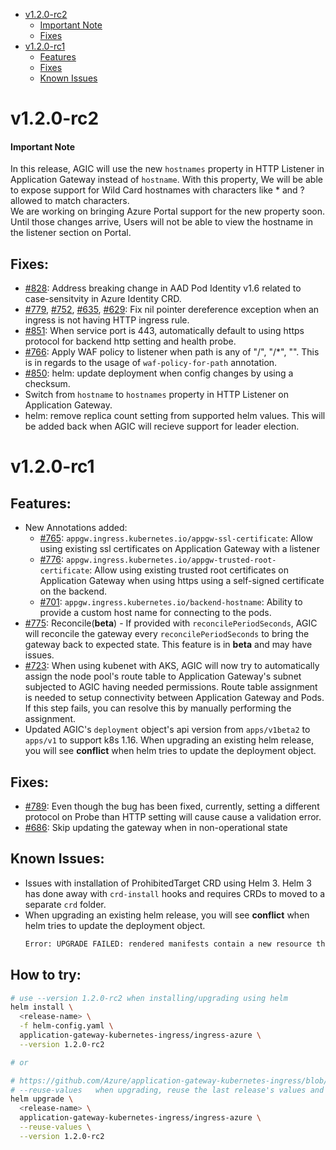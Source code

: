 - [v1.2.0-rc2](#v120-rc2)
  - [Important Note](#important-note)
  - [Fixes](#fixes)
- [v1.2.0-rc1](#v120-rc1)
  - [Features](#features)
  - [Fixes](#fixes-1)
  - [Known Issues](#known-issues)

# v1.2.0-rc2

#### Important Note

In this release, AGIC will use the new `hostnames` property in HTTP Listener in Application Gateway instead of `hostname`. With this property, We will be able to expose support for Wild Card hostnames with characters like * and ? allowed to match characters.  
We are working on bringing Azure Portal support for the new property soon. Until those changes arrive, Users will not be able to view the hostname in the listener section on Portal.

## Fixes:
* [#828](https://github.com/Azure/application-gateway-kubernetes-ingress/issues/828): Address breaking change in AAD Pod Identity v1.6 related to case-sensitvity in Azure Identity CRD.
* [#779](https://github.com/Azure/application-gateway-kubernetes-ingress/issues/779), [#752](https://github.com/Azure/application-gateway-kubernetes-ingress/issues/752), [#635](https://github.com/Azure/application-gateway-kubernetes-ingress/issues/635), [#629](https://github.com/Azure/application-gateway-kubernetes-ingress/issues/629): Fix nil pointer dereference exception when an ingress is not having HTTP ingress rule.
* [#851](https://github.com/Azure/application-gateway-kubernetes-ingress/issues/851): When service port is 443, automatically default to using https protocol for backend http setting and health probe.
* [#766](https://github.com/Azure/application-gateway-kubernetes-ingress/issues/766): Apply WAF policy to listener when path is any of "/", "/*", "". This is in regards to the usage of `waf-policy-for-path` annotation.
* [#850](https://github.com/Azure/application-gateway-kubernetes-ingress/issues/850): helm: update deployment when config changes by using a checksum.
* Switch from `hostname` to `hostnames` property in HTTP Listener on Application Gateway.
* helm: remove replica count setting from supported helm values. This will be added back when AGIC will recieve support for leader election.

# v1.2.0-rc1

## Features:

* New Annotations added:
  * [#765](https://github.com/Azure/application-gateway-kubernetes-ingress/issues/765): `appgw.ingress.kubernetes.io/appgw-ssl-certificate`:  Allow using existing ssl certificates on Application Gateway with a listener
  * [#776](https://github.com/Azure/application-gateway-kubernetes-ingress/issues/776): `appgw.ingress.kubernetes.io/appgw-trusted-root-certificate`:  Allow using existing trusted root certificates on Application Gateway when using https using a self-signed certificate on the backend.
  * [#701](https://github.com/Azure/application-gateway-kubernetes-ingress/issues/701): `appgw.ingress.kubernetes.io/backend-hostname`: Ability to provide a custom host name for connecting to the pods.
* [#775](https://github.com/Azure/application-gateway-kubernetes-ingress/issues/775): Reconcile(**beta**) - If provided with `reconcilePeriodSeconds`, AGIC will reconcile the gateway every `reconcilePeriodSeconds` to bring the gateway back to expected state. This feature is in **beta** and may have issues.
* [#723](https://github.com/Azure/application-gateway-kubernetes-ingress/issues/723): When using kubenet with AKS, AGIC will now try to automatically assign the node pool's route table to Application Gateway's subnet subjected to AGIC having needed permissions. Route table assignment is needed to setup connectivity between Application Gateway and Pods. If this step fails, you can resolve this by manually performing the assignment.
* Updated AGIC's `deployment` object's api version from `apps/v1beta2` to `apps/v1` to support k8s 1.16. When upgrading an existing helm release, you will see **conflict** when helm tries to update the deployment object.

## Fixes:
* [#789](https://github.com/Azure/application-gateway-kubernetes-ingress/issues/789): Even though the bug has been fixed, currently, setting a different protocol on Probe than HTTP setting will cause cause a validation error.
* [#686](https://github.com/Azure/application-gateway-kubernetes-ingress/issues/686): Skip updating the gateway when in non-operational state

## Known Issues:
* Issues with installation of ProhibitedTarget CRD using Helm 3. Helm 3 has done away with `crd-install` hooks and requires CRDs to moved to a separate `crd` folder.
* When upgrading an existing helm release, you will see **conflict** when helm tries to update the deployment object.
  ```bash
  Error: UPGRADE FAILED: rendered manifests contain a new resource that already exists. Unable to continue with update: existing resource conflict: namespace: default, name: <release-name>, existing_kind: apps/v1, Kind=Deployment, new_kind: apps/v1, Kind=Deployment
  ```

## How to try:
```bash
# use --version 1.2.0-rc2 when installing/upgrading using helm
helm install \
  <release-name> \
  -f helm-config.yaml \
  application-gateway-kubernetes-ingress/ingress-azure \
  --version 1.2.0-rc2

# or 

# https://github.com/Azure/application-gateway-kubernetes-ingress/blob/master/docs/how-tos/helm-upgrade.md
# --reuse-values   when upgrading, reuse the last release's values and merge in any overrides from the command line via --set and -f. If '--reset-values' is specified, this is ignored
helm upgrade \
  <release-name> \
  application-gateway-kubernetes-ingress/ingress-azure \
  --reuse-values \
  --version 1.2.0-rc2
```